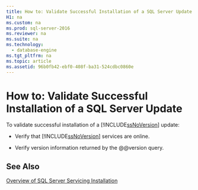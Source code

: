 ```yaml
---
title: How to: Validate Successful Installation of a SQL Server Update
H1: na
ms.custom: na
ms.prod: sql-server-2016
ms.reviewer: na
ms.suite: na
ms.technology: 
  - database-engine
ms.tgt_pltfrm: na
ms.topic: article
ms.assetid: 96b0fb42-ebf0-408f-ba31-524cdbc0860e
---
```

# How to: Validate Successful Installation of a SQL Server Update
  To validate successful installation of a [!INCLUDE[ssNoVersion](../../Topics/TopicNameContainA/includes/ssNoVersion_md.md)] update:  
  
-   Verify that [!INCLUDE[ssNoVersion](../../Topics/TopicNameContainA/includes/ssNoVersion_md.md)] services are online.  
  
-   Verify version information returned by the @@version query.  
  
## See Also  
 [Overview of SQL Server Servicing Installation](../../Topics/TopicNameNotContainA/Overview-of-SQL-Server-Servicing-Installation.md)  
  
  